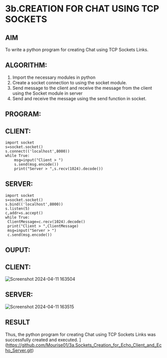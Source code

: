 # 3b.CREATION FOR CHAT USING TCP SOCKETS
## AIM
To write a python program for creating Chat using TCP Sockets Links.
## ALGORITHM:
1. Import the necessary modules in python
2. Create a socket connection to using the socket module.
3. Send message to the client and receive the message from the client using the Socket module in
 server
4. Send and receive the message using the send function in socket.
## PROGRAM:
## CLIENT:
```
import socket 
s=socket.socket() 
s.connect(('localhost',8000)) 
while True: 
    msg=input("Client > ") 
    s.send(msg.encode()) 
    print("Server > ",s.recv(1024).decode())
```
## SERVER:
```
import socket
s=socket.socket()
s.bind(('localhost',8000))
s.listen(5)
c,addr=s.accept()
while True:
 ClientMessage=c.recv(1024).decode()
 print("Client > ",ClientMessage)
 msg=input("Server > ")
 c.send(msg.encode())
```
## OUPUT:
## CLIENT:
![Screenshot 2024-04-11 163504](https://github.com/23002027/3b_CHAT_USING_TCP_SOCKETS/assets/139752981/85f96000-e704-48cb-b74b-030137173d86)
## SERVER:
![Screenshot 2024-04-11 163515](https://github.com/23002027/3b_CHAT_USING_TCP_SOCKETS/assets/139752981/7d1d836f-f2c1-41f0-b9c9-24bcae5d2a5b)



## RESULT
Thus, the python program for creating Chat using TCP Sockets Links was successfully 
created and executed.
](https://github.com/Mourise01/3a.Sockets_Creation_for_Echo_Client_and_Echo_Server.git)
